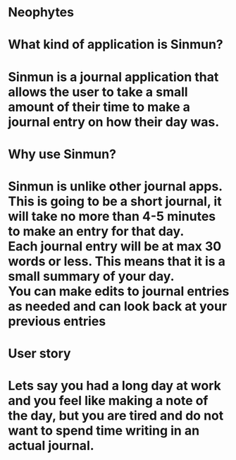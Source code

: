 # Neophytes
<h1> What kind of application is Sinmun? <h1>
 <p> Sinmun is a journal application that allows the user to take a small amount of their time to make a journal entry on how their day was. <p>
<h1> Why use Sinmun? <h1>
 Sinmun is unlike other journal apps. This is going to be a short journal, it will take no more than 4-5 minutes to make an entry for that day. <br>
 Each journal entry will be at max 30 words or less. This means that it is a small summary of your day.<br>
 You can make edits to journal entries as needed and can look back at your previous entries <br>
<h1> User story <h1>
 Lets say you had a long day at work and you feel like making a note of the day, but you are tired and do not want to spend time writing in an actual journal. 

